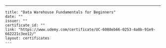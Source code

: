 ---
    title: "Data Warehouse Fundamentals for Beginners"
    date: ""
    issuer: ""
    certificate_id: ""
    link: "https://www.udemy.com/certificate/UC-6088eb66-0253-4a8b-91e9-662221c3ee12/"
    layout: certificates
    ---
    